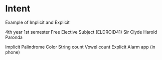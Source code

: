 # Intent

Example of Implicit and Explicit

4th year 1st semester Free Elective Subject (ELDROID41) Sir Clyde Harold Paronda

Implicit 
  Palindrome
  Color
  String count
  Vowel count
Explicit
  Alarm app (in phone)
